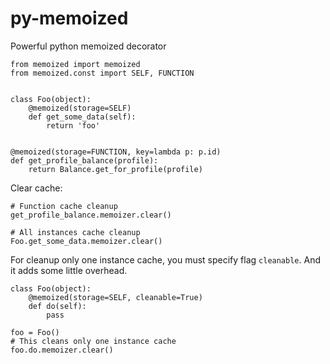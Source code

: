 py-memoized
===========

Powerful python memoized decorator

```
from memoized import memoized
from memoized.const import SELF, FUNCTION


class Foo(object):
    @memoized(storage=SELF)
    def get_some_data(self):
        return 'foo'


@memoized(storage=FUNCTION, key=lambda p: p.id)
def get_profile_balance(profile):
    return Balance.get_for_profile(profile)
```


Clear cache:
```
# Function cache cleanup
get_profile_balance.memoizer.clear()

# All instances cache cleanup
Foo.get_some_data.memoizer.clear()
```

For cleanup only one instance cache, you must specify flag ```cleanable```. And it adds some little overhead.
```
class Foo(object):
    @memoized(storage=SELF, cleanable=True)
    def do(self):
        pass

foo = Foo()
# This cleans only one instance cache
foo.do.memoizer.clear()
```
